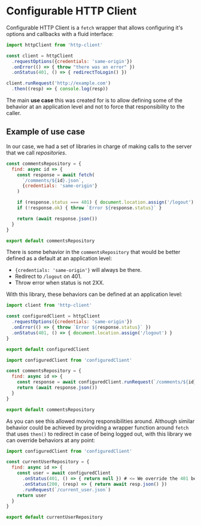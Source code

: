 # Configurable HTTP Client

Configurable HTTP Client is a `fetch` wrapper that allows configuring it's
options and callbacks with a fluid interface:

```javascript
import httpClient from 'http-client'

const client = httpClient
  .requestOptions({credentials: 'same-origin'})
  .onError(() => { throw "there was an error" })
  .onStatus(401, () => { redirectToLogin() })

client.runRequest('http://example.com')
  .then((resp) => { console.log(resp))
```

The main **use case** this was created for is to allow defining some of the
behavior at an application level and not to force that responsibility to
the caller.


## Example of use case

In our case, we had a set of libraries in charge of making calls to the server
that we call _repositories_.

```javascript
const commentsRepository = {
  find: async id => {
    const response = await fetch(
      `/comments/${id}.json`,
      {credentials: 'same-origin'}
    )

    if (response.status === 401) { document.location.assign('/logout') }
    if (!response.ok) { throw `Error ${response.status}` }

    return (await response.json())
  }
}

export default commentsRepository
```

There is some behavior in the `commentsRepository` that would be better defined
as a default at an application level:

* `{credentials: 'same-origin'}` will always be there.
* Redirect to `/logout` on 401.
* Throw error when status is not 2XX.

With this library, these behaviors can be defined at an application level:

```javascript
import client from 'http-client'

const configuredClient = httpClient
  .requestOptions({credentials: 'same-origin'})
  .onError(() => { throw `Error ${response.status}` })
  .onStatus(401, () => { document.location.assign('/logout') }
}

export default configuredClient
```


```javascript
import configuredClient from 'configuredClient'

const commentsRepository = {
  find: async id => {
    const response = await configuredClient.runRequest(`/comments/${id}.json`)
    return (await response.json())
  }
}

export default commentsRepository
```

As you can see this allowed moving responsibilities around.
Although similar behavior could be achieved by providing a wrapper function
around `fetch` that uses `then()` to redirect in case of being logged out,
with this library we can override behaviors at any point:


```javascript
import configuredClient from 'configuredClient'

const currentUserRepository = {
  find: async id => {
    const user = await configuredClient
      .onStatus(401, () => { return null }) # <= We override the 401 behavior
      .onStatus(200, (resp) => { return await resp.json() })
      .runRequest(`/current_user.json`)
    return user
  }
}

export default currentUserRepository
```

